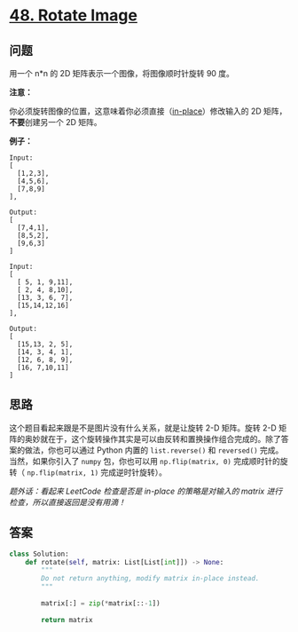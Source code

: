 # [48. Rotate Image](https://leetcode.com/problems/rotate-image/)

## 问题

用一个 n\*n 的 2D 矩阵表示一个图像，将图像顺时针旋转 90 度。

**注意：**

你必须旋转图像的位置，这意味着你必须直接（[in-place](https://en.wikipedia.org/wiki/In-place_algorithm)）修改输入的 2D 矩阵，**不要**创建另一个 2D 矩阵。

**例子：**

```
Input: 
[
  [1,2,3],
  [4,5,6],
  [7,8,9]
],

Output:
[
  [7,4,1],
  [8,5,2],
  [9,6,3]
]

Input:
[
  [ 5, 1, 9,11],
  [ 2, 4, 8,10],
  [13, 3, 6, 7],
  [15,14,12,16]
], 

Output:
[
  [15,13, 2, 5],
  [14, 3, 4, 1],
  [12, 6, 8, 9],
  [16, 7,10,11]
]
```

## 思路

这个题目看起来跟是不是图片没有什么关系，就是让旋转 2-D 矩阵。旋转 2-D 矩阵的奥妙就在于，这个旋转操作其实是可以由反转和置换操作组合完成的。除了答案的做法，你也可以通过 Python 内置的 `list.reverse()` 和 `reversed()` 完成。当然，如果你引入了 `numpy` 包，你也可以用 `np.flip(matrix, 0)` 完成顺时针的旋转（ `np.flip(matrix, 1)` 完成逆时针旋转）。

*题外话：看起来 LeetCode 检查是否是 in-place 的策略是对输入的 matrix 进行检查，所以直接返回是没有用滴！*


## 答案

```python
class Solution:
    def rotate(self, matrix: List[List[int]]) -> None:
        """
        Do not return anything, modify matrix in-place instead.
        """
        
        matrix[:] = zip(*matrix[::-1])
        
        return matrix
```